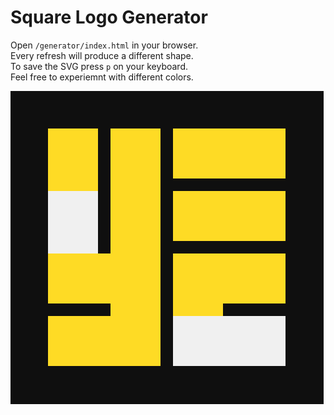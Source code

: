 # Square Logo Generator

Open `/generator/index.html` in your browser.\
Every refresh will produce a different shape.\
To save the SVG press `p` on your keyboard.\
Feel free to experiemnt with different colors.

![alt text](https://github.com/omzeton/logo-sign-generator/blob/master/svgs/readme-example.png?raw=true)
